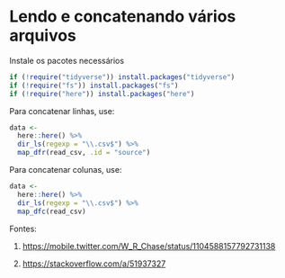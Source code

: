 # Lendo e concatenando vários arquivos

Instale os pacotes necessários

```r
if (!require("tidyverse")) install.packages("tidyverse")
if (!require("fs")) install.packages("fs")
if (!require("here")) install.packages("here")
```

Para concatenar linhas, use:

```r
data <- 
  here::here() %>%
  dir_ls(regexp = "\\.csv$") %>% 
  map_dfr(read_csv, .id = "source")
```

Para concatenar colunas, use:

```r
data <- 
  here::here() %>%
  dir_ls(regexp = "\\.csv$") %>% 
  map_dfc(read_csv)
```

Fontes: 

1. https://mobile.twitter.com/W_R_Chase/status/1104588157792731138

2. https://stackoverflow.com/a/51937327 

